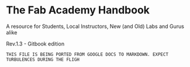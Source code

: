 # The Fab Academy Handbook
A resource for Students, Local Instructors, New (and Old) Labs and Gurus alike

Rev.1.3 - Gitbook edition

`THIS FILE IS BEING PORTED FROM GOOGLE DOCS TO MARKDOWN. EXPECT TURBULENCES DURING THE FLIGH`